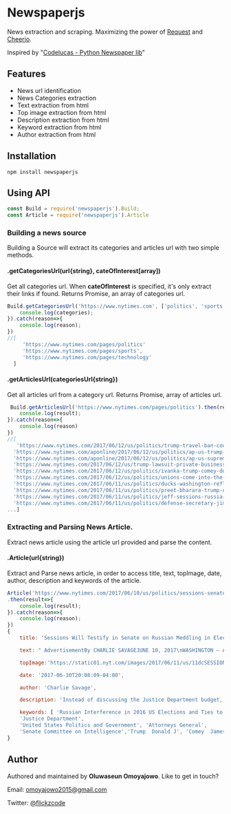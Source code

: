 # Newspaperjs
News extraction and scraping. Maximizing the power of [Request](https://github.com/request/request) and [Cheerio](https://github.com/cheeriojs/cheerio). 

Inspired by "[Codelucas - Python Newspaper lib](https://github.com/codelucas/newspaper)"

## Features
* News url identification
* News Categories extraction
* Text extraction from html
* Top image extraction from html
* Description extraction from html
* Keyword extraction from html
* Author extraction from html

## Installation
```
npm install newspaperjs
```
## Using API
```js
const Build = require('newspaperjs').Build;
const Article = require('newspaperjs').Article
```
### Building a news source
Building a Source will extract its categories and articles url with two simple methods.
#### .getCategoriesUrl(url{string}, cateOfInterest[array])
Get all categories url. When **cateOfInterest** is specified, it's only extract their links if found. Returns Promise, an array of categories url.

```js
Build.getCategoriesUrl('https://www.nytimes.com', ['politics', 'sports', 'technology']).then(categories=>{
    console.log(categories); 
}).catch(reason=>{
    console.log(reason);
})
//[
     'https://www.nytimes.com/pages/politics'
     'https://www.nytimes.com/pages/sports',
     'https://www.nytimes.com/pages/technology'
  ]
```
#### .getArticlesUrl(categoriesUrl{string})
Get all articles url from a category url. Returns Promise, array of articles url.

```js
 Build.getArticlesUrl('https://www.nytimes.com/pages/politics').then(result=>{
    console.log(result);
}).catch(reason=>{
    console.log(reason)
})
//[
   'https://www.nytimes.com/2017/06/12/us/politics/trump-travel-ban-court-of-appeals.html',
  'https://www.nytimes.com/aponline/2017/06/12/us/politics/ap-us-trump-lawsuit-the-latest.html',
  'https://www.nytimes.com/aponline/2017/06/12/us/politics/ap-us-supreme-court-biotech-drugs.html',
  'https://www.nytimes.com/2017/06/12/us/trump-lawsuit-private-businesses.html',
  'https://www.nytimes.com/2017/06/12/us/politics/ivanka-trump-comey-donald-trump-fox-and-friends.html',
  'https://www.nytimes.com/2017/06/12/us/politics/unions-come-into-the-justices-cross-hairs-again.html',
  'https://www.nytimes.com/2017/06/11/us/politics/ducks-washington-reflecting-pool-unity.html',
  'https://www.nytimes.com/2017/06/11/us/politics/preet-bharara-trump-contacts.html',
  'https://www.nytimes.com/2017/06/11/us/politics/jeff-sessions-russia-trump-attorney-general-senate.html',
  'https://www.nytimes.com/2017/06/11/us/politics/defense-secretary-jim-mattis-trump.html',
...]
```
### Extracting and Parsing News Article.
Extract news article using the article url provided and parse the content.
#### .Article(url{string})
Extract and Parse news article, in order to access title, text, topImage, date, author, description and keywords of the article.

```js
Article('https://www.nytimes.com/2017/06/10/us/politics/sessions-senate-russia-election.html')
.then(result=>{
    console.log(result);
}).catch(reason=>{
    console.log(reason);
})
{
    title: 'Sessions Will Testify in Senate on Russian Meddling in Election',

    text: " AdvertisementBy CHARLIE SAVAGEJUNE 10, 2017\nWASHINGTON — Attorney General Jeff Sessions told Congress on Saturday that he would testify before the Senate Intelligence Committee on Tuesday about issues related to Russia’s interference in the 2016 election.  Mr. Sessions had been scheduled to testify before other committees about the Justice Department’s budget that day, but he will instead appear before the intelligence panel. Mr.Sessions said he would send Rod J. Rosenstein, the deputy attorney general, to testify about the department’s budget before the House and Senate appropriations panels.... ",

    topImage:'https://static01.nyt.com/images/2017/06/11/us/11dcSESSIONS/11dcSESSIONS-facebookJumbo.jpg',

    date: '2017-06-10T20:08:09-04:00',

    author: 'Charlie Savage',

    description: 'Instead of discussing the Justice Department budget, Attorney General Jeff Sessions will face questions from members of Congress who have access to intelligence materials on the Russia inquiry.',

    keywords: [ 'Russian Interference in 2016 US Elections and Ties to Trump Associates', 'Sessions  Jefferson B III', 
    'Justice Department', 
    'United States Politics and Government', 'Attorneys General', 
    'Senate Committee on Intelligence','Trump  Donald J', 'Comey  James B' ]
}
```
## Author
Authored and maintained by **Oluwaseun Omoyajowo**. Like to get in touch?

Email: [omoyajowo2015@gmail.com](mailto:omoyajowo2015@gmail.com)

Twitter: [@flickzcode](https://twitter.com/flickzcode)
